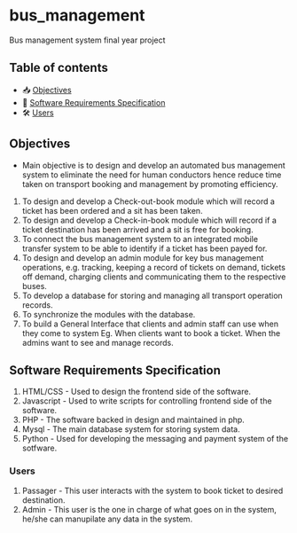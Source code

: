 # bus_management
Bus management system final year project

## Table of contents
- 📥 [Objectives](##-Objectives)
- 📄 [Software Requirements Specification](##-Software%Requirements%Specification)
- 🛠️ [Users](###-Users)

## Objectives
- Main objective is to design and develop an automated bus management system to eliminate the need for human conductors hence reduce time taken on transport booking and management by promoting efficiency.

1. To design and develop a Check-out-book module which will record a ticket has been ordered and a sit has been taken.
2. To design and develop a Check-in-book module which will record if a ticket destination has been arrived and a sit is free for booking.
3. To connect the bus management system to an integrated mobile transfer system to be able to identify if a ticket has been payed for.
4. To design and develop an admin module for key bus management operations, e.g. tracking, keeping a record of tickets on demand, tickets off demand, charging clients and communicating them to the respective buses.
5. To develop a database for storing and managing all transport operation records.
6. To synchronize the modules with the database.
7. To build a General Interface that clients and admin staff can use when they come to system Eg. When clients want to book a ticket. When the admins want to see and manage records.

## Software Requirements Specification
1. HTML/CSS - Used to design the frontend side of the software.
2. Javascript - Used to write scripts for controlling frontend side of the software.
3. PHP - The software backed in design and maintained in php.
4. Mysql - The main database system for storing system data.
5. Python - Used for developing the messaging and payment system of the sotfware.

### Users

1. Passager - This user interacts with the system to book ticket to desired destination.
2. Admin - This user is the one in charge of what goes on in the system, he/she can manupilate any data in the system.
